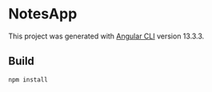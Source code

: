 # NotesApp

This project was generated with [Angular CLI](https://github.com/angular/angular-cli) version 13.3.3.

## Build

`npm install`

